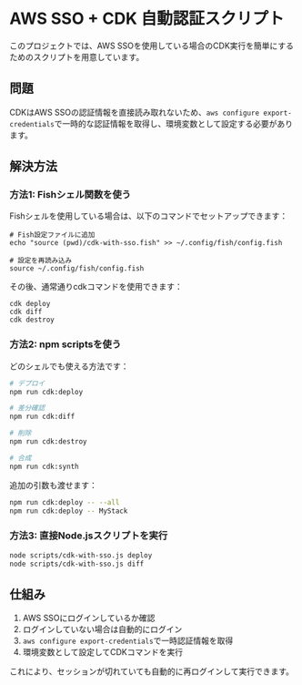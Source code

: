 # AWS SSO + CDK 自動認証スクリプト

このプロジェクトでは、AWS SSOを使用している場合のCDK実行を簡単にするためのスクリプトを用意しています。

## 問題

CDKはAWS SSOの認証情報を直接読み取れないため、`aws configure export-credentials`で一時的な認証情報を取得し、環境変数として設定する必要があります。

## 解決方法

### 方法1: Fishシェル関数を使う

Fishシェルを使用している場合は、以下のコマンドでセットアップできます：

```fish
# Fish設定ファイルに追加
echo "source (pwd)/cdk-with-sso.fish" >> ~/.config/fish/config.fish

# 設定を再読み込み
source ~/.config/fish/config.fish
```

その後、通常通りcdkコマンドを使用できます：

```fish
cdk deploy
cdk diff
cdk destroy
```

### 方法2: npm scriptsを使う

どのシェルでも使える方法です：

```bash
# デプロイ
npm run cdk:deploy

# 差分確認
npm run cdk:diff

# 削除
npm run cdk:destroy

# 合成
npm run cdk:synth
```

追加の引数も渡せます：

```bash
npm run cdk:deploy -- --all
npm run cdk:deploy -- MyStack
```

### 方法3: 直接Node.jsスクリプトを実行

```bash
node scripts/cdk-with-sso.js deploy
node scripts/cdk-with-sso.js diff
```

## 仕組み

1. AWS SSOにログインしているか確認
2. ログインしていない場合は自動的にログイン
3. `aws configure export-credentials`で一時認証情報を取得
4. 環境変数として設定してCDKコマンドを実行

これにより、セッションが切れていても自動的に再ログインして実行できます。